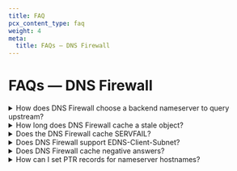 ```yaml
---
title: FAQ
pcx_content_type: faq
weight: 4
meta:
  title: FAQs — DNS Firewall
---
```


# FAQs — DNS Firewall

<details>
<summary>How does DNS Firewall choose a backend nameserver to query upstream?</summary>
<div>

DNS Firewall alternates between a customer's nameservers, using an algorithm is more likely to send queries to the faster upstream nameservers than slower nameservers.

</div>
</details>

<details>
<summary>How long does DNS Firewall cache a stale object?</summary>
<div>

DNS Firewall sets cache longevity according to allocated memory.

As long as there is enough allocated memory, Cloudflare does not clear items from the cache forcefully, even when the TTL expires. This feature allows Cloudflare to serve stale objects from cache if your nameservers are offline.

</div>
</details>

<details>
<summary>Does the DNS Firewall cache SERVFAIL?</summary>
<div>

No. If the customer's nameservers respond with a SERVFAIL, the DNS Firewall will try again on the next request.

</div>
</details>

<details>
<summary>Does DNS Firewall support EDNS-Client-Subnet?</summary>
<div>

Yes. Often, DNS providers want to see a client's IP via [EDNS](https://datatracker.ietf.org/doc/html/rfc7871)-Client-Subnet because they serve geographically specific DNS answers based on the client's IP. With EDNS-Client-Subnet enabled, the DNS Firewall will forward the client's IP subnet along with the DNS query to the upstream nameserver.

When EDNS is enabled, the DNS Firewall gives out the geographically correct answer in cache based on the client IP subnet. To do this, the DNS Firewall segments its cache. For example:

1.  A resolver says it is looking for an answer for client `192.0.2.0/24`.
2.  The DNS Firewall will proxy the request to the upstream nameserver for the answer.
3.  The DNS Firewall will cache the answer from the upstream nameserver, but only for that `/24`.
4.  `203.0.113.0/24` now asks the same DNS question and the answer is again returned from the upstream nameserver instead of the cache.

{{<Aside type="note">}}

EDNS limits the effectiveness of the DNS cache.

{{</Aside>}}

Some resolvers might not be sending any EDNS data. When you set the `ecs_fallback` parameter to `true` via the [API](/api/operations/dns-firewall-update-dns-firewall-cluster), DNS Firewall will forward the IP subnet of the resolver instead only if there is no EDNS data present in incoming the DNS query.

</div>
</details>

<details>
<summary>Does DNS Firewall cache negative answers?</summary>
<div>

Not by default, but you can set `negative_cache_ttl` via the [API](/api/operations/dns-firewall-update-dns-firewall-cluster). This will affect the TTL of responses with status `REFUSED` or `NXDOMAIN`.

</div>
</details>

<details>
<summary>How can I set PTR records for nameserver hostnames?</summary>
<div>

If you want PTR records on the assigned DNS Firewall cluster IPs that point to your nameserver hostnames, please reach out to your Cloudflare account team.

</div>
</details>
